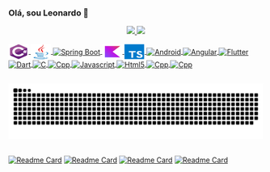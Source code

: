 ### Olá, sou Leonardo 👋

<div align="center">
  <a href="#">
  <img height="180em" src="https://github-readme-stats.vercel.app/api?username=Leonardo154&show_icons=true&theme=chartreuse-dark&include_all_commits=true&count_private=true"/>
  <img height="180em" src="https://github-readme-stats.vercel.app/api/top-langs/?username=Leonardo154&langs_count=7&theme=chartreuse-dark"/>
</div>
  
<div style="display: inline_block"><br>  
  <img align="center" alt="Csharp" height="30" width="40" src="https://raw.githubusercontent.com/devicons/devicon/master/icons/csharp/csharp-original.svg">
  <img align="center" alt="Java" height="30" width="40" src="https://raw.githubusercontent.com/devicons/devicon/master/icons/java/java-original.svg">
  <img align="center" alt="Spring Boot" height="30" width="40" src="https://cdn.jsdelivr.net/gh/devicons/devicon/icons/spring/spring-original.svg" /> 
  <img align="center" alt="Kotlin" height="30" width="40" src="https://raw.githubusercontent.com/devicons/devicon/master/icons/kotlin/kotlin-original.svg">
  <img align="center" alt="TypeScript" height="30" width="40" src="https://raw.githubusercontent.com/devicons/devicon/master/icons/typescript/typescript-original.svg">
  <img align="center" alt="Android" height="30" width="40" src="https://cdn.jsdelivr.net/gh/devicons/devicon/icons/android/android-original.svg" />
  <img align="center" alt="Angular" height="30" width="40" src="https://cdn.jsdelivr.net/gh/devicons/devicon/icons/angularjs/angularjs-original.svg" />
  <img align="center" alt="Flutter" height="30" width="40" src="https://cdn.jsdelivr.net/gh/devicons/devicon/icons/flutter/flutter-original.svg" />  
  <img align="center" alt="Dart" height="30" width="40" src="https://cdn.jsdelivr.net/gh/devicons/devicon/icons/dart/dart-original.svg" />
  
  <img align="center" alt="C" height="30" width="40" src="https://cdn.jsdelivr.net/gh/devicons/devicon/icons/c/c-original.svg" />
  <img align="center" alt="Cpp" height="30" width="40" src="https://cdn.jsdelivr.net/gh/devicons/devicon/icons/cplusplus/cplusplus-original.svg" />
  <img align="center" alt="Javascript" height="30" width="40" src="https://cdn.jsdelivr.net/gh/devicons/devicon/icons/javascript/javascript-original.svg" />   
  <img align="center" alt="Html5" height="30" width="40" src="https://cdn.jsdelivr.net/gh/devicons/devicon/icons/html5/html5-original.svg" /> 
  
  <img align="center" alt="Cpp" height="30" width="40" src="https://cdn.jsdelivr.net/gh/devicons/devicon/icons/git/git-original.svg" />
  <img align="center" alt="Cpp" height="30" width="40" src="https://cdn.jsdelivr.net/gh/devicons/devicon/icons/github/github-original.svg" />  
</div>
 
 ## 
 
<div> 
 
  ![Snake animation](https://github.com/Leonardo154/Leonardo154/blob/output/github-snake-dark.svg)
 
</div>

  ##
  
  [![Readme Card](https://github-readme-stats.vercel.app/api/pin/?username=Leonardo154&repo=NgFood&theme=chartreuse-dark)](https://github.com/Leonardo154/NgFood)
  [![Readme Card](https://github-readme-stats.vercel.app/api/pin/?username=Leonardo154&repo=NgFood-Backend&theme=chartreuse-dark)](https://github.com/Leonardo154/NgFood-Backend)
  [![Readme Card](https://github-readme-stats.vercel.app/api/pin/?username=Leonardo154&repo=Desafios-DIO&theme=chartreuse-dark)](https://github.com/Leonardo154/Desafios-DIO)
  [![Readme Card](https://github-readme-stats.vercel.app/api/pin/?username=Leonardo154&repo=jogo-da-velha&theme=chartreuse-dark)](https://github.com/Leonardo154/jogo-da-velha)


  
  
  
<!--
**Leonardo154/Leonardo154** is a ✨ _special_ ✨ repository because its `README.md` (this file) appears on your GitHub profile.

Here are some ideas to get you started:

- 🔭 I’m currently working on ...
- 🌱 I’m currently learning ...
- 👯 I’m looking to collaborate on ...
- 🤔 I’m looking for help with ...
- 💬 Ask me about ...
- 📫 How to reach me: ...
- 😄 Pronouns: ...
- ⚡ Fun fact: ...
-->
